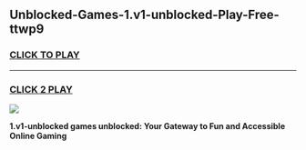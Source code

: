 
## Unblocked-Games-1.v1-unblocked-Play-Free-ttwp9
<h3>
<a href="https://premium76.site?title=1.v1-unblocked&ref=23A">CLICK TO PLAY</a></h3>
<hr>

<h3>
<a href="https://premium76.site?title=1.v1-unblocked&ref=23A">CLICK 2 PLAY</a>
  
</h3>

<a href="https://premium76.site?title=1.v1-unblocked&ref=23A"><img src="https://clearcache.store/games.png"></a>


**1.v1-unblocked games unblocked: Your Gateway to Fun and Accessible Online Gaming**
